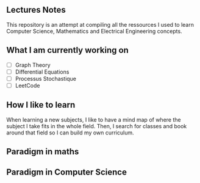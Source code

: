 ## Lectures Notes

This repository is an attempt at compiling all the ressources I used to
learn Computer Science, Mathematics and Electrical Engineering concepts.

## What I am currently working on

- [ ] Graph Theory
- [ ] Differential Equations
- [ ] Processus Stochastique
- [ ] LeetCode

## How I like to learn

When learning a new subjects, I like to have a mind map of where the
subject I take fits in the whole field. Then, I search for classes
and book around that field so I can build my own curriculum.

## Paradigm in maths

## Paradigm in Computer Science



